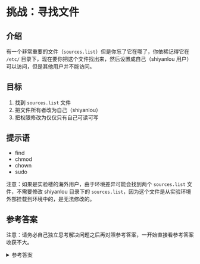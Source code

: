 # 挑战：寻找文件

## 介绍

有一个非常重要的文件（`sources.list`）但是你忘了它在哪了，你依稀记得它在 `/etc/` 目录下，现在要你把这个文件找出来，然后设置成自己（shiyanlou 用户）可以访问，但是其他用户并不能访问。

## 目标

1. 找到 `sources.list` 文件
2. 把文件所有者改为自己（shiyanlou）
3. 把权限修改为仅仅只有自己可读可写

## 提示语

- find
- chmod
- chown
- sudo

注意：如果是实验楼的海外用户，由于环境差异可能会找到两个 `sources.list` 文件，不需要修改 shiyanlou 目录下的 `sources.list`，因为这个文件是从实验环境外部挂载到环境中的，是无法修改的。

## 参考答案

注意：请务必自己独立思考解决问题之后再对照参考答案，一开始直接看参考答案收获不大。

<details>
   <summary>参考答案</summary>

```bash
sudo find /etc -name sources.list
sudo chown shiyanlou /etc/apt/sources.list
sudo chmod 600 /etc/apt/sources.list
```

</details>
